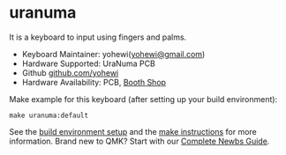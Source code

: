 # uranuma

It is a keyboard to input using fingers and palms.


* Keyboard Maintainer: yohewi(yohewi@gmail.com)
* Hardware Supported: UraNuma PCB
* Github [github.com/yohewi](https://github.com/yohewi)
* Hardware Availability: PCB, [Booth Shop](https://rt421.booth.pm/)

Make example for this keyboard (after setting up your build environment):

    make uranuma:default

See the [build environment setup](https://docs.qmk.fm/#/getting_started_build_tools) and the [make instructions](https://docs.qmk.fm/#/getting_started_make_guide) for more information. Brand new to QMK? Start with our [Complete Newbs Guide](https://docs.qmk.fm/#/newbs).
